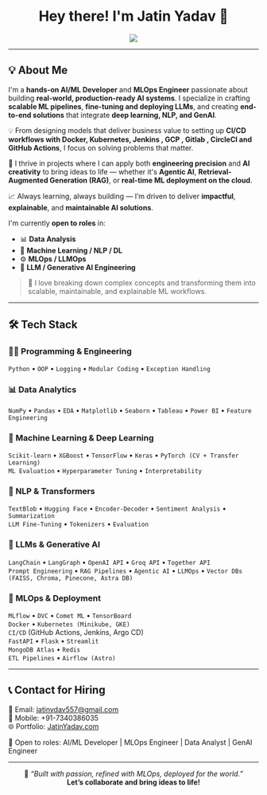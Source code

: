<h1 align="center">Hey there! I'm Jatin Yadav 🚀 </h1>

<p align="center">
  <img src="https://readme-typing-svg.demolab.com/?lines=AI+%2F+ML+Engineer;MLOps+Specialist;Generative+-+Agentic+AI+Engineer;Data+Scientist;Data+Analyst+%7C+Python+developer&font=Fira+Code&center=true&width=435&height=45&color=00ffcc&vCenter=true&size=22" />
</p>

---

## 💡 About Me

I'm a **hands-on AI/ML Developer** and **MLOps Engineer** passionate about building **real-world, production-ready AI systems**. I specialize in crafting **scalable ML pipelines**, **fine-tuning and deploying LLMs**, and creating **end-to-end solutions** that integrate **deep learning, NLP, and GenAI**.

💡 From designing models that deliver business value to setting up **CI/CD workflows with Docker, Kubernetes, Jenkins , GCP , Gitlab , CircleCI  and GitHub Actions**, I focus on solving problems that matter.

🚀 I thrive in projects where I can apply both **engineering precision** and **AI creativity** to bring ideas to life — whether it's **Agentic AI**, **Retrieval-Augmented Generation (RAG)**, or **real-time ML deployment on the cloud**.

📈 Always learning, always building — I’m driven to deliver **impactful**, **explainable**, and **maintainable AI solutions**.


I'm currently **open to roles** in:
- 📊 **Data Analysis**
- 🤖 **Machine Learning / NLP / DL**
- ⚙️ **MLOps / LLMOps**
- 🧠 **LLM / Generative AI Engineering**

> 🧩 I love breaking down complex concepts and transforming them into scalable, maintainable, and explainable ML workflows.

---

## 🛠️ Tech Stack

### 👨‍💻 Programming & Engineering
`Python` • `OOP` • `Logging` • `Modular Coding` • `Exception Handling`

### 📊 Data Analytics
`NumPy` • `Pandas` • `EDA` • `Matplotlib` • `Seaborn` • `Tableau` • `Power BI` • `Feature Engineering`

### 🧠 Machine Learning & Deep Learning
`Scikit-learn` • `XGBoost` • `TensorFlow` • `Keras` • `PyTorch (CV + Transfer Learning)`  
`ML Evaluation` • `Hyperparameter Tuning` • `Interpretability`

### 💬 NLP & Transformers
`TextBlob` • `Hugging Face` • `Encoder-Decoder` • `Sentiment Analysis` • `Summarization`  
`LLM Fine-Tuning` • `Tokenizers` • `Evaluation`

### 🤖 LLMs & Generative AI
`LangChain` • `LangGraph` • `OpenAI API` • `Groq API` • `Together API`  
`Prompt Engineering` • `RAG Pipelines` • `Agentic AI` • `LLMOps` • `Vector DBs (FAISS, Chroma, Pinecone, Astra DB)`

### 🚀 MLOps & Deployment
`MLflow` • `DVC` • `Comet ML` • `TensorBoard`  
`Docker` • `Kubernetes (Minikube, GKE)`  
`CI/CD` (GitHub Actions, Jenkins, Argo CD)  
`FastAPI` • `Flask` • `Streamlit`  
`MongoDB Atlas` • `Redis`  
`ETL Pipelines` • `Airflow (Astro)`


---

## 📞 Contact for Hiring

📧 Email: jatinydav557@gmail.com  
📱 Mobile: +91-7340386035  
🌐 Portfolio: [JatinYadav.com](portfolio-delta-topaz-21.vercel.app)

🚀 Open to roles: AI/ML Developer | MLOps Engineer | Data Analyst | GenAI Engineer


---
 
<p align="center">
  💬 <i>“Built with passion, refined with MLOps, deployed for the world.”</i>  
  <br/>
  <b>Let’s collaborate and bring ideas to life!</b>
</p>
